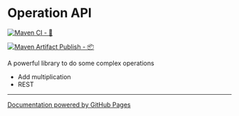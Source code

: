 
# Operation API


[![Maven CI - 🚧 ](https://github.com/tgrall-octodemo/operation-api/actions/workflows/maven-ci.yml/badge.svg)](https://github.com/tgrall-octodemo/operation-api/actions/workflows/maven-ci.yml)

[![ Maven Artifact Publish - 📦 ](https://github.com/tgrall-octodemo/operation-api/actions/workflows/maven-publish.yml/badge.svg)](https://github.com/tgrall-octodemo/operation-api/actions/workflows/maven-publish.yml)

A powerful library to do some complex operations

- Add multiplication
- REST
---

[Documentation powered by GitHub Pages](https://fluffy-invention-f46995f1.pages.github.io/)

